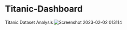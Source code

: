 # Titanic-Dashboard
Titanic Dataset Analysis
![Screenshot 2023-02-02 013114](https://user-images.githubusercontent.com/110452335/216179281-4cacc4a4-f3ec-4427-b41d-70045549342b.png)

